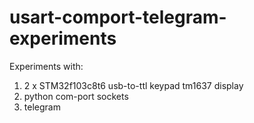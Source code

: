 # usart-comport-telegram-experiments

Experiments with:

1. 2 x STM32f103c8t6
   usb-to-ttl
   keypad
   tm1637 display
2. python
   com-port
   sockets
3. telegram
